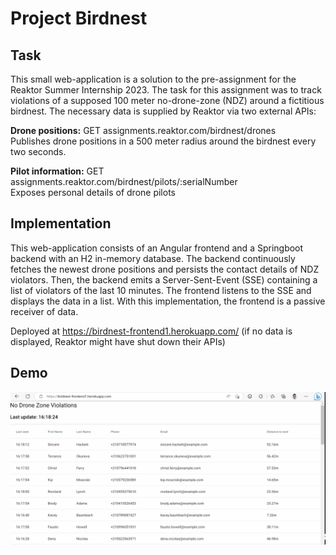 # Project Birdnest
## Task
This small web-application is a solution to the pre-assignment for the Reaktor Summer Internship 2023. The task for this assignment was to track violations of a supposed 100 meter no-drone-zone (NDZ) around a fictitious birdnest. The necessary data is supplied by Reaktor via two external APIs:

<b>Drone positions:</b> GET assignments.reaktor.com/birdnest/drones
</br>Publishes drone positions in a 500 meter radius around the birdnest every two seconds.

<b>Pilot information:</b> GET assignments.reaktor.com/birdnest/pilots/:serialNumber
</br>Exposes personal details of drone pilots

## Implementation
This web-application consists of an Angular frontend and a Springboot backend with an H2 in-memory database. The backend continuously fetches the newest drone positions and persists the contact details of NDZ violators. Then, the backend emits a Server-Sent-Event (SSE) containing a list of violators of the last 10 minutes. The frontend listens to the SSE and displays the data in a list. With this implementation, the frontend is a passive receiver of data.



Deployed at https://birdnest-frontend1.herokuapp.com/ (if no data is displayed, Reaktor might have shut down their APIs)

## Demo
![](https://github.com/fravl/project-birdnest/blob/main/project-birdnest-demo.gif)


